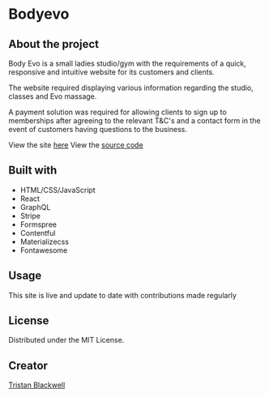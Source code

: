 # Bodyevo

## About the project

Body Evo is a small ladies studio/gym with the requirements of a quick, responsive and intuitive website for its customers and clients.

The website required displaying various information regarding the studio, classes and Evo massage.

A payment solution was required for allowing clients to sign up to memberships after agreeing to the relevant T&C's and a contact form in the event of customers having questions to the business.

View the site [here]
View the [source code]

[here]: https://www.bodyevowitney.co.uk/
[source code]: https://github.com/TristanBlackwell/bodyevo

## Built with

- HTML/CSS/JavaScript
- React
- GraphQL
- Stripe
- Formspree
- Contentful
- Materializecss
- Fontawesome

## Usage

This site is live and update to date with contributions made regularly

## License

Distributed under the MIT License.

## Creator

[Tristan Blackwell](https://github.com/TristanBlackwell)
